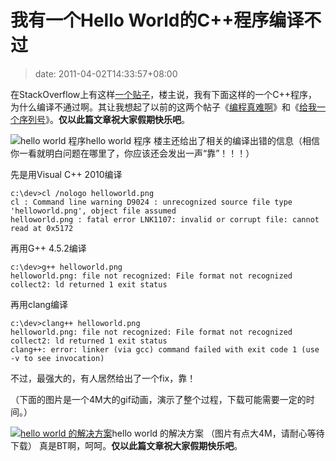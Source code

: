 # 我有一个Hello World的C++程序编译不过
>date: 2011-04-02T14:33:57+08:00


在StackOverflow上有这样[一个贴子](http://stackoverflow.com/questions/5508110/why-is-this-program-erroneously-rejected-by-three-c-compilers)，楼主说，我有下面这样的一个C++程序，为什么编译不通过啊。其让我想起了以前的这两个帖子《[编程真难啊](/2009/%E7%BC%96%E7%A8%8B%E7%9C%9F%E9%9A%BE%E5%95%8A.md "编程真难啊")》和《[给我一个序列号](/2009/%E7%BB%99%E6%88%91%E4%B8%80%E4%B8%AA%E5%BA%8F%E5%88%97%E5%8F%B7.md "给我一个序列号")》。**仅以此篇文章祝大家假期快乐吧**。


![hello world 程序](http://i.stack.imgur.com/JQXWL.png "hello world 程序")hello world 程序
楼主还给出了相关的编译出错的信息（相信你一看就明白问题在哪里了，你应该还会发出一声“靠”！！！）


先是用Visual C++ 2010编译



```
c:\dev>cl /nologo helloworld.png
cl : Command line warning D9024 : unrecognized source file type 'helloworld.png', object file assumed
helloworld.png : fatal error LNK1107: invalid or corrupt file: cannot read at 0x5172
```

再用G++ 4.5.2编译




```
c:\dev>g++ helloworld.png
helloworld.png: file not recognized: File format not recognized
collect2: ld returned 1 exit status
```

再用clang编译



```
c:\dev>clang++ helloworld.png
helloworld.png: file not recognized: File format not recognized
collect2: ld returned 1 exit status
clang++: error: linker (via gcc) command failed with exit code 1 (use -v to see invocation)
```

不过，最强大的，有人居然给出了一个fix，靠！  

（下面的图片是一个4M大的gif动画，演示了整个过程，下载可能需要一定的时间。）


[![hello world 的解决方案](http://i.imgur.com/QlGpd.gif "hello world 的解决方案")](http://i.imgur.com/QlGpd.gif)hello world 的解决方案 （图片有点大4M，请耐心等待下载）
真是BT啊，呵呵。**仅以此篇文章祝大家假期快乐吧**。



